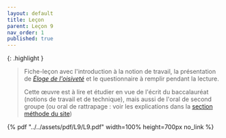 ```yaml
---
layout: default
title: Leçon
parent: Leçon 9
nav_order: 1
published: true
---
```


{: .highlight }
>Fiche-leçon avec l'introduction à la notion de travail, la présentation de [*Éloge de l'oisiveté*](../L9/L9-0-1-fiche2.html) et le questionnaire à remplir pendant la lecture.
>
>Cette œuvre est à lire et étudier en vue de l'écrit du baccalauréat (notions de travail et de technique), mais aussi de l'oral de second groupe (ou oral de rattrapage : voir les explications dans la [section méthode du site](../methode/m4.html))

{% pdf "../../assets/pdf/L9/L9.pdf" width=100% height=700px no_link %}